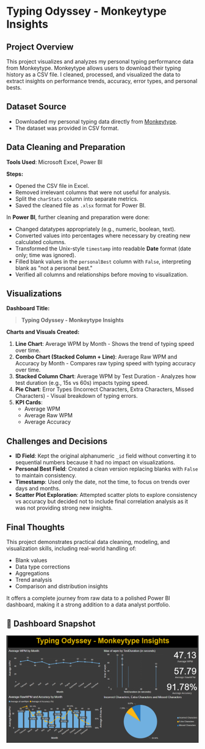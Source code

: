 <h1>Typing Odyssey - Monkeytype Insights</h1>

<h2>Project Overview</h2>
<p>
This project visualizes and analyzes my personal typing performance data from Monkeytype. Monkeytype allows users to download their typing history as a CSV file. 
I cleaned, processed, and visualized the data to extract insights on performance trends, accuracy, error types, and personal bests.
</p>

<h2>Dataset Source</h2>
<ul>
  <li>Downloaded my personal typing data directly from <a href="https://monkeytype.com/" target="_blank">Monkeytype</a>.</li>
  <li>The dataset was provided in CSV format.</li>
</ul>

<h2>Data Cleaning and Preparation</h2>
<p><strong>Tools Used</strong>: Microsoft Excel, Power BI</p>

<p><strong>Steps:</strong></p>
<ul>
  <li>Opened the CSV file in Excel.</li>
  <li>Removed irrelevant columns that were not useful for analysis.</li>
  <li>Split the <code>charStats</code> column into separate metrics.</li>
  <li>Saved the cleaned file as <code>.xlsx</code> format for Power BI.</li>
</ul>

<p>In <strong>Power BI</strong>, further cleaning and preparation were done:</p>
<ul>
  <li>Changed datatypes appropriately (e.g., numeric, boolean, text).</li>
  <li>Converted values into percentages where necessary by creating new calculated columns.</li>
  <li>Transformed the Unix-style <code>timestamp</code> into readable <strong>Date</strong> format (date only; time was ignored).</li>
  <li>Filled blank values in the <code>personalBest</code> column with <code>False</code>, interpreting blank as "not a personal best."</li>
  <li>Verified all columns and relationships before moving to visualization.</li>
</ul>

<h2>Visualizations</h2>
<p><strong>Dashboard Title:</strong></p>
<blockquote><strong>Typing Odyssey - Monkeytype Insights</strong></blockquote>

<p><strong>Charts and Visuals Created:</strong></p>
<ol>
  <li><strong>Line Chart</strong>: Average WPM by Month - Shows the trend of typing speed over time.</li>
  <li><strong>Combo Chart (Stacked Column + Line)</strong>: Average Raw WPM and Accuracy by Month - Compares raw typing speed with typing accuracy over time.</li>
  <li><strong>Stacked Column Chart</strong>: Average WPM by Test Duration - Analyzes how test duration (e.g., 15s vs 60s) impacts typing speed.</li>
  <li><strong>Pie Chart</strong>: Error Types (Incorrect Characters, Extra Characters, Missed Characters) - Visual breakdown of typing errors.</li>
  <li><strong>KPI Cards</strong>: 
    <ul>
      <li>Average WPM</li>
      <li>Average Raw WPM</li>
      <li>Average Accuracy</li>
    </ul>
  </li>
</ol>

<h2>Challenges and Decisions</h2>
<ul>
  <li><strong>ID Field</strong>: Kept the original alphanumeric <code>_id</code> field without converting it to sequential numbers because it had no impact on visualizations.</li>
  <li><strong>Personal Best Field</strong>: Created a clean version replacing blanks with <code>False</code> to maintain consistency.</li>
  <li><strong>Timestamp</strong>: Used only the date, not the time, to focus on trends over days and months.</li>
  <li><strong>Scatter Plot Exploration</strong>: Attempted scatter plots to explore consistency vs accuracy but decided not to include final correlation analysis as it was not providing strong new insights.</li>
</ul>

<h2>Final Thoughts</h2>
<p>
This project demonstrates practical data cleaning, modeling, and visualization skills, including real-world handling of:
</p>
<ul>
  <li>Blank values</li>
  <li>Data type corrections</li>
  <li>Aggregations</li>
  <li>Trend analysis</li>
  <li>Comparison and distribution insights</li>
</ul>

<p>
It offers a complete journey from raw data to a polished Power BI dashboard, making it a strong addition to a data analyst portfolio.
</p>

## 📸 Dashboard Snapshot

![Typing Odyssey Dashboard](typing_odyssey_dashboard.png)

